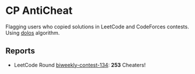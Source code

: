 # CP AntiCheat
Flagging users who copied solutions in LeetCode and CodeForces contests. Using [dolos](https://dolos.ugent.be/) algorithm.

## Reports
- LeetCode Round [biweekly-contest-134](leetcode/biweekly-contest-134): **253** Cheaters!